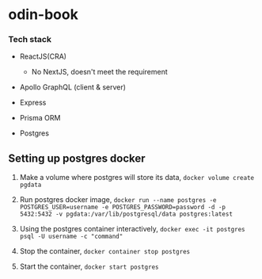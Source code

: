 # odin-book

### Tech stack

- ReactJS(CRA)

  - No NextJS, doesn't meet the requirement

- Apollo GraphQL (client & server)

- Express

- Prisma ORM

- Postgres

## Setting up postgres docker

1. Make a volume where postgres will store its data, `docker volume create pgdata`

2. Run postgres docker image, `docker run --name postgres -e POSTGRES_USER=username -e POSTGRES_PASSWORD=password -d -p 5432:5432 -v pgdata:/var/lib/postgresql/data postgres:latest`

3. Using the postgres container interactively, `docker exec -it postgres psql -U username -c "command"`

4. Stop the container, `docker container stop postgres`

5. Start the container, `docker start postgres`
